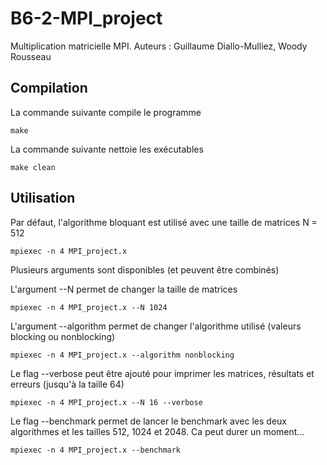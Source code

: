 # B6-2-MPI_project
Multiplication matricielle MPI. Auteurs : Guillaume Diallo-Mulliez, Woody Rousseau

## Compilation

La commande suivante compile le programme

    make

La commande suivante nettoie les exécutables

    make clean

## Utilisation

Par défaut, l'algorithme bloquant est utilisé avec une taille de matrices N = 512

    mpiexec -n 4 MPI_project.x

Plusieurs arguments sont disponibles (et peuvent être combinés)

L'argument --N permet de changer la taille de matrices

    mpiexec -n 4 MPI_project.x --N 1024

L'argument --algorithm permet de changer l'algorithme utilisé (valeurs blocking ou nonblocking)

    mpiexec -n 4 MPI_project.x --algorithm nonblocking

Le flag --verbose peut être ajouté pour imprimer les matrices, résultats et erreurs (jusqu'à la taille 64)

    mpiexec -n 4 MPI_project.x --N 16 --verbose

Le flag --benchmark permet de lancer le benchmark avec les deux algorithmes et les tailles 512, 1024 et 2048. Ca peut durer un moment...

    mpiexec -n 4 MPI_project.x --benchmark
